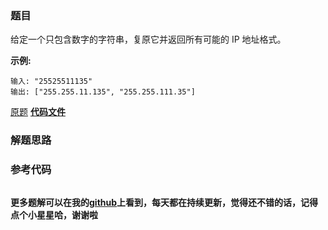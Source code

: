 ### 题目
给定一个只包含数字的字符串，复原它并返回所有可能的 IP 地址格式。

**示例:**

    
    
    输入: "25525511135"
    输出: ["255.255.11.135", "255.255.111.35"]

[原题](https://leetcode-cn.com/problems/restore-ip-addresses/)    **[代码文件]()**


### 解题思路




### 参考代码

```go


```




**更多题解可以在我的[github](https://github.com/LZH139/leetcode_Go)上看到，每天都在持续更新，觉得还不错的话，记得点个小星星哈，谢谢啦**
